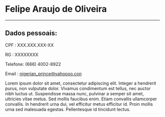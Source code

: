 # Felipe Araujo de Oliveira

---

## Dados pessoais:

CPF : XXX.XXX.XXX-XX

RG : XXXXXXXX

Telefone: (666) 4002-8922

Email : nigerian_prince@yahoooo.con

Lorem ipsum dolor sit amet, consectetur adipiscing elit. Integer a hendrerit purus, non vulputate dolor. Vivamus condimentum est tellus, nec auctor nibh luctus ut. Suspendisse massa nunc, pulvinar a semper sit amet, ultricies vitae metus. Sed mollis faucibus enim. Etiam convallis ullamcorper convallis. In hendrerit urna dui, vel efficitur metus efficitur id. Proin mollis urna sed malesuada egestas. Pellentesque id tincidunt lectus.